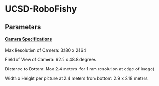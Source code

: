 # UCSD-RoboFishy

Parameters
------

#### [Camera Specifications](http://elinux.org/Rpi_Camera_Module)
Max Resolution of Camera:
3280 x 2464

Field of View of Camera:
62.2 x 48.8 degrees

Distance to Bottom:
Max 2.4 meters (for 1 mm resolution at edge of image)


Width x Height per picture at 2.4 meters from bottom:
2.9 x 2.18 meters

